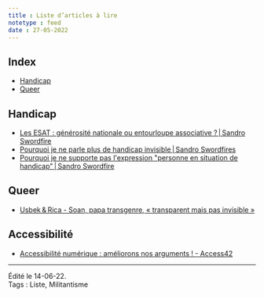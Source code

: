 ```yaml
---
title : Liste d’articles à lire
notetype : feed
date : 27-05-2022
---
```

## Index
<!-- TOC titleSize:2 tabSpaces:2 depthFrom:1 depthTo:3 withLinks:1 updateOnSave:1 orderedList:0 skip:1 title:0 charForUnorderedList:* -->
* [Handicap](#handicap)
* [Queer](#queer)
<!-- /TOC -->

## Handicap
- [Les ESAT : générosité nationale ou entourloupe associative ? | Sandro Swordfire](http://sandroswordfire.over-blog.com/2022/04/paiement-en-esat-generosite-nationale-ou-entourloupe-associative.html)
- [Pourquoi je ne parle plus de handicap invisible | Sandro Swordfires](http://sandroswordfire.over-blog.com/2021/12/pourquoi-je-ne-parle-plus-de-handicap-invisible.html)
- [Pourquoi je ne supporte pas l'expression "personne en situation de handicap" | Sandro Swordfire](http://sandroswordfire.over-blog.com/2022/03/pourquoi-je-ne-supporte-pas-l-expression-personne-en-situation-de-handicap.html)

## Queer
- [Usbek & Rica - Soan, papa transgenre, « transparent mais pas invisible »](https://usbeketrica.com/fr/article/soan-le-parcours-d-un-papa-transgenre-face-a-l-invisbilisation-de-la-transparentalite)

## Accessibilité
- [Accessibilité numérique : améliorons nos arguments ! - Access42](https://access42.net/gaad-2020-accessibilite-numerique-ameliorons-nos-arguments?lang=fr)

-----
Édité le 14-06-22.  
Tags : Liste, Militantisme
